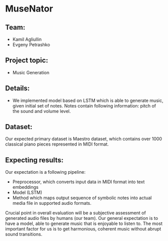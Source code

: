 # MuseNator

## Team:
- Kamil Agliullin
- Evgeny Petrashko

## Project topic:
- Music Generation

## Details:
- We implemented model based on LSTM which is able to generate music, given initial set of notes. Notes contain following information: pitch of the sound and volume level.

## Dataset:
Our expected primary dataset is Maestro dataset, which contains over 1000 classical piano pieces represented in MIDI format.


## Expecting results:
Our expectation is a following pipeline:

- Preprocessor, which converts input data in MIDI format into text embeddings
- Model (LSTM)
- Method which maps output sequence of symbolic notes into actual media file in supported audio formats.

Crucial point in overall evaluation will be a subjective assessment of generated audio files by humans (our team). Our general expectation is to have a model, able to generate music that is enjoyable to listen to. The most important factor for us is to get harmonious, coherent music without abrupt sound transitions.
